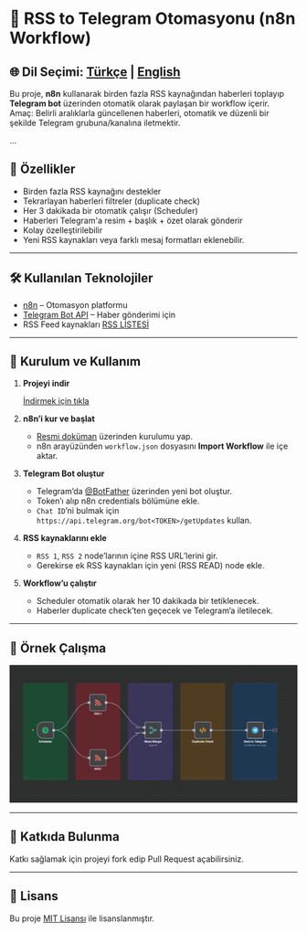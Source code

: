 # 📡 RSS to Telegram Otomasyonu (n8n Workflow)

🌐 **Dil Seçimi:** [Türkçe](README.md) | [English](README.en.md)
---

Bu proje, **n8n** kullanarak birden fazla RSS kaynağından haberleri toplayıp **Telegram bot** üzerinden otomatik olarak paylaşan bir workflow içerir.  
Amaç: Belirli aralıklarla güncellenen haberleri, otomatik ve düzenli bir şekilde Telegram grubuna/kanalına iletmektir.

...

## 🚀 Özellikler
- Birden fazla RSS kaynağını destekler
- Tekrarlayan haberleri filtreler (duplicate check)
- Her 3 dakikada bir otomatik çalışır (Scheduler)
- Haberleri Telegram'a resim + başlık + özet olarak gönderir
- Kolay özelleştirilebilir
- Yeni RSS kaynakları veya farklı mesaj formatları eklenebilir.


---

## 🛠️ Kullanılan Teknolojiler
- [n8n](https://n8n.io/) – Otomasyon platformu
- [Telegram Bot API](https://core.telegram.org/bots/api) – Haber gönderimi için
- RSS Feed kaynakları  [RSS LİSTESİ](https://bakinazik.github.io/rss/)

---

## 🔧 Kurulum ve Kullanım

1. **Projeyi indir**
   
   [İndirmek için tıkla](https://drive.usercontent.google.com/u/0/uc?id=1Swuaw-etASp2KgeeVL1HQ--QGfAKf4c8&export=download)


3. **n8n’i kur ve başlat**  
   - [Resmi doküman](https://docs.n8n.io/hosting/) üzerinden kurulumu yap.  
   - n8n arayüzünden `workflow.json` dosyasını **Import Workflow** ile içe aktar.

4. **Telegram Bot oluştur**  
   - Telegram’da [@BotFather](https://t.me/BotFather) üzerinden yeni bot oluştur.  
   - Token’ı alıp n8n credentials bölümüne ekle.  
   - `Chat ID`’ni bulmak için `https://api.telegram.org/bot<TOKEN>/getUpdates` kullan.

5. **RSS kaynaklarını ekle**  
   - `RSS 1`, `RSS 2` node’larının içine RSS URL’lerini gir.  
   - Gerekirse ek RSS kaynakları için yeni (RSS READ) node ekle.

6. **Workflow’u çalıştır**  
   - Scheduler otomatik olarak her 10 dakikada bir tetiklenecek.  
   - Haberler duplicate check’ten geçecek ve Telegram’a iletilecek.

---

## 📸 Örnek Çalışma
![Workflow Diyagramı](docs/workflow-diagram.png)

---

## 🤝 Katkıda Bulunma
Katkı sağlamak için projeyi fork edip Pull Request açabilirsiniz.  

---

## 📄 Lisans
Bu proje [MIT Lisansı](LICENSE) ile lisanslanmıştır.
